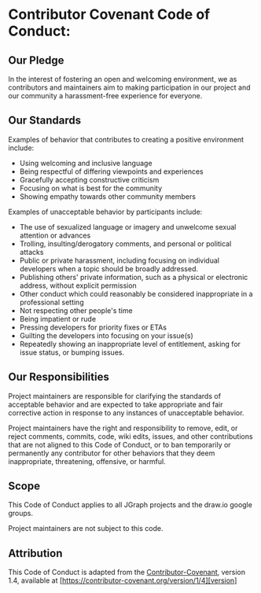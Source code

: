 # Contributor Covenant Code of Conduct:

## Our Pledge

In the interest of fostering an open and welcoming environment, we as contributors and maintainers aim to making participation in our project and our community a harassment-free experience for everyone.

## Our Standards

Examples of behavior that contributes to creating a positive environment include:

* Using welcoming and inclusive language
* Being respectful of differing viewpoints and experiences
* Gracefully accepting constructive criticism
* Focusing on what is best for the community
* Showing empathy towards other community members

Examples of unacceptable behavior by participants include:

* The use of sexualized language or imagery and unwelcome sexual attention or advances
* Trolling, insulting/derogatory comments, and personal or political attacks
* Public or private harassment, including focusing on individual developers when a topic should be broadly addressed.
* Publishing others' private information, such as a physical or electronic address, without explicit permission
* Other conduct which could reasonably be considered inappropriate in a professional setting
* Not respecting other people's time
* Being impatient or rude
* Pressing developers for priority fixes or ETAs
* Guilting the developers into focusing on your issue(s)
* Repeatedly showing an inappropriate level of entitlement, asking for issue status, or bumping issues.

## Our Responsibilities

Project maintainers are responsible for clarifying the standards of acceptable behavior and are expected to take appropriate and fair corrective action in response to any instances of unacceptable behavior.

Project maintainers have the right and responsibility to remove, edit, or reject comments, commits, code, wiki edits, issues, and other contributions that are not aligned to this Code of Conduct, or to ban temporarily or permanently any contributor for other behaviors that they deem inappropriate, threatening, offensive, or harmful.

## Scope

This Code of Conduct applies to all JGraph projects and the draw.io google groups.

Project maintainers are not subject to this code.

## Attribution

This Code of Conduct is adapted from the [Contributor-Covenant][homepage], version 1.4, available at [https://contributor-covenant.org/version/1/4][version]

[homepage]: https://contributor-covenant.org
[version]: https://contributor-covenant.org/version/1/4/
